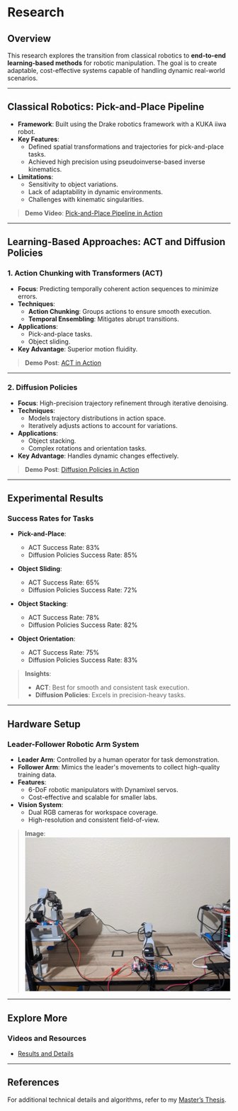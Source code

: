 # Research

## Overview
This research explores the transition from classical robotics to **end-to-end learning-based methods** for robotic manipulation. The goal is to create adaptable, cost-effective systems capable of handling dynamic real-world scenarios.

---

## Classical Robotics: Pick-and-Place Pipeline
- **Framework**: Built using the Drake robotics framework with a KUKA iiwa robot.
- **Key Features**:
  - Defined spatial transformations and trajectories for pick-and-place tasks.
  - Achieved high precision using pseudoinverse-based inverse kinematics.
- **Limitations**:
  - Sensitivity to object variations.
  - Lack of adaptability in dynamic environments.
  - Challenges with kinematic singularities.

> **Demo Video**: [Pick-and-Place Pipeline in Action](https://drive.google.com/drive/u/0/folders/1LftoRg34HieBMN42KgWSghgstuSexj5M)

---

## Learning-Based Approaches: ACT and Diffusion Policies
### 1. Action Chunking with Transformers (ACT)
- **Focus**: Predicting temporally coherent action sequences to minimize errors.
- **Techniques**:
  - **Action Chunking**: Groups actions to ensure smooth execution.
  - **Temporal Ensembling**: Mitigates abrupt transitions.
- **Applications**:
  - Pick-and-place tasks.
  - Object sliding.
- **Key Advantage**: Superior motion fluidity.

> **Demo Post**: [ACT in Action](https://www.linkedin.com/feed/update/urn:li:activity:7279526421532708864/)  

---

### 2. Diffusion Policies
- **Focus**: High-precision trajectory refinement through iterative denoising.
- **Techniques**:
  - Models trajectory distributions in action space.
  - Iteratively adjusts actions to account for variations.
- **Applications**:
  - Object stacking.
  - Complex rotations and orientation tasks.
- **Key Advantage**: Handles dynamic changes effectively.

> **Demo Post**: [Diffusion Policies in Action](https://www.linkedin.com/feed/update/urn:li:activity:7279526421532708864/) 

---

## Experimental Results
### Success Rates for Tasks

- **Pick-and-Place**:  
  - ACT Success Rate: 83%  
  - Diffusion Policies Success Rate: 85%  

- **Object Sliding**:  
  - ACT Success Rate: 65%  
  - Diffusion Policies Success Rate: 72%  

- **Object Stacking**:  
  - ACT Success Rate: 78%  
  - Diffusion Policies Success Rate: 82%  

- **Object Orientation**:  
  - ACT Success Rate: 75%  
  - Diffusion Policies Success Rate: 83%  

> **Insights**:
> - **ACT**: Best for smooth and consistent task execution.
> - **Diffusion Policies**: Excels in precision-heavy tasks.

---

## Hardware Setup
### Leader-Follower Robotic Arm System
- **Leader Arm**: Controlled by a human operator for task demonstration.
- **Follower Arm**: Mimics the leader's movements to collect high-quality training data.
- **Features**:
  - 6-DoF robotic manipulators with Dynamixel servos.
  - Cost-effective and scalable for smaller labs.
- **Vision System**:
  - Dual RGB cameras for workspace coverage.
  - High-resolution and consistent field-of-view.

> **Image**:  
![Hardware Setup](images/r2.jpg)

---

## Explore More
### Videos and Resources
- [Results and Details](https://drive.google.com/drive/u/0/folders/1LftoRg34HieBMN42KgWSghgstuSexj5M)

---

## References
For additional technical details and algorithms, refer to my [Master’s Thesis](https://drive.google.com/drive/u/0/folders/1LftoRg34HieBMN42KgWSghgstuSexj5M).
